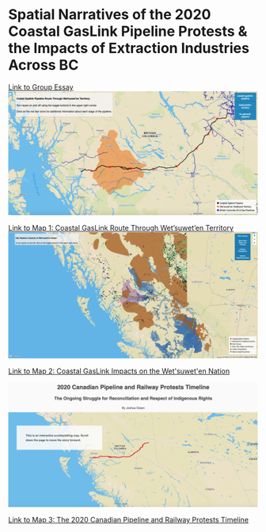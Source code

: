 # Spatial Narratives of the 2020 Coastal GasLink Pipeline Protests & the Impacts of Extraction Industries Across BC

[Link to Group Essay](https://arcg.is/ODH0y)
![](map1.png)

[Link to Map 1: Coastal GasLink Route Through Wet’suwet’en Territory](https://ubc-geob472-spring2021.github.io/Final_Project_2020_Pipeline_Protests/Map_1.html)
![](map2.png)


[Link to Map 2: Coastal GasLink Impacts on the Wet'suwet'en Nation](https://ubc-geob472-spring2021.github.io/Final_Project_2020_Pipeline_Protests/Map_2.html)

![](map3.png)

[Link to Map 3: The 2020 Canadian Pipeline and Railway Protests Timeline](https://ubc-geob472-spring2021.github.io/Final_Project_2020_Pipeline_Protests/Map_3/Map_3.html)

